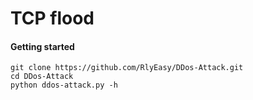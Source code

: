 # TCP flood 

#### Getting started
```shell script
git clone https://github.com/RlyEasy/DDos-Attack.git
cd DDos-Attack
python ddos-attack.py -h
```

